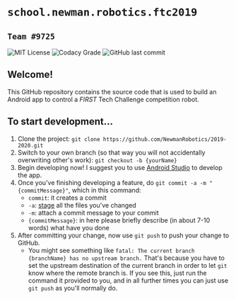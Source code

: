 # `school.newman.robotics.ftc2019`
## `Team #9725`

![MIT License](https://img.shields.io/badge/license-MIT-blue?cacheSeconds=3600)
![Codacy Grade](https://img.shields.io/codacy/grade/7d254e59bc3f4ace87f8e04bf2ba5c05?logo=codacy&cacheSeconds=3600)
![GitHub last commit](https://img.shields.io/github/last-commit/NewmanRobotics/2019-2020?logo=github&cacheSeconds=3600)

## Welcome!
This GitHub repository contains the source code that is used to build an Android app to control a *FIRST* Tech Challenge competition robot.

## To start development...
1. Clone the project: `git clone https://github.com/NewmanRobotics/2019-2020.git`
2. Switch to your own branch (so that way you will not accidentally overwriting other's work): `git checkout -b {yourName}`
3. Begin developing now! I suggest you to use [Android Studio](https://developer.android.com/studio) to develop the app.
4. Once you've finishing developing a feature, do `git commit -a -m "{commitMessage}"`, which in this command:
    - `commit`: it creates a commit
    - `-a`: [stage](https://softwareengineering.stackexchange.com/questions/119782/what-does-stage-mean-in-git) all the files you've changed
    - `-m`: attach a commit message to your commit
    - `{commitMessage}`: in here please briefly describe (in about 7-10 words) what have you done
5. After committing your change, now use `git push` to push your change to GitHub.
    - You might see something like `fatal: The current branch {branchName} has no upstream branch.` That's because you have to set the upstream destination of the current branch in order to let `git` know where the remote branch is. If you see this, just run the command it provided to you, and in all further times you can just use `git push` as you'll normally do.
    


